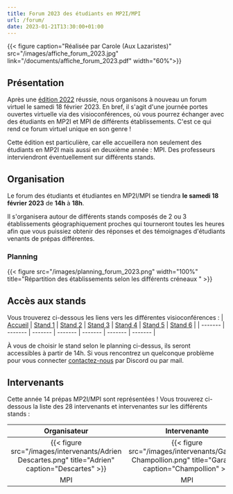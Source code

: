 ```yaml
---
title: Forum 2023 des étudiants en MP2I/MPI
url: /forum/
date: 2023-01-21T13:30:00+01:00
---
```


{{< figure caption="Réalisée par Carole (Aux Lazaristes)" src="/images/affiche_forum_2023.jpg" link="/documents/affiche_forum_2023.pdf" width="60%">}}

## Présentation

Après une [édition 2022](/posts/forum-2022/) réussie, nous organisons à nouveau un forum virtuel le samedi 18 février 2023.
En bref, il s'agit d'une journée portes ouvertes virtuelle via des visioconférences, où vous pourrez échanger avec des étudiants en MP2I et MPI de différents établissements. C'est ce qui rend ce forum virtuel unique en son genre !

Cette édition est particulière, car elle accueillera non seulement des étudiants en MP2I mais aussi en deuxième année : MPI.
Des professeurs interviendront éventuellement sur différents stands.

## Organisation

Le forum des étudiants et étudiantes en MP2I/MPI se tiendra **le samedi 18 février 2023** de **14h** à **18h**.

Il s'organisera autour de différents stands composés de 2 ou 3 établissements géographiquement proches qui tourneront toutes les heures afin que vous puissiez obtenir des réponses et des témoignages d'étudiants venants de prépas différentes.

### Planning

{{< figure src="/images/planning_forum_2023.png" width="100%" title="Répartition des établissements selon les différents créneaux " >}}

## Accès aux stands

Vous trouverez ci-dessous les liens vers les différentes visioconférences :
| [Accueil](https://visio-agents.education.fr/meeting/signin/173035/creator/96179/hash/4ea91a86df0b01f4604f24340e26386b80902a9f) | [Stand 1](https://visio-agents.education.fr/meeting/signin/173016/creator/96179/hash/5ffb83b8c8d250281f5eeb1b7db456491fca5361) | [Stand 2](https://visio-agents.education.fr/meeting/signin/173019/creator/96179/hash/e056a701f6b4b1b2b24f0b4ea292abe252702141) | [Stand 3](https://visio-agents.education.fr/meeting/signin/173021/creator/96179/hash/98ea85dd3cf04b6b0981fe051af0dd28aa1a63f4) | [Stand 4](https://visio-agents.education.fr/meeting/signin/173024/creator/96179/hash/8b6564fe89032fc46b05448ed27d119aa57ca731) | [Stand 5](https://visio-agents.education.fr/meeting/signin/173025/creator/96179/hash/d4eb6b3336325c361d40c15af8ff92c0cc208a51) | [Stand 6](https://visio-agents.education.fr/meeting/signin/173027/creator/96179/hash/a70a8d876d6de8c7dcecfb3e66e8362cc34850eb) |
| ------- | ------- | ------- | ------- | ------- | ------- | ------- |

À vous de choisir le stand selon le planning ci-dessus, ils seront accessibles à partir de 14h. Si vous rencontrez un quelconque problème pour vous connecter [contactez-nous](https://prepas-mp2i.fr/contact/) par Discord ou par mail.

## Intervenants

Cette année 14 prépas MP2I/MPI sont représentées !
Vous trouverez ci-dessous la liste des 28 intervenants et intervenantes sur les différents stands :

| Organisateur | Intervenante | Intervenant | Intervenant | Intervenant | Intervenant | Intervenant | Intervenant | Intervenant | Intervenante | Intervenant | Intervenant | Intervenant | Intervenant | Intervenant | Intervenant | Intervenant | Intervenant | Intervenant | Intervenante | Intervenant | Intervenant | Intervenant | Intervenant | Intervenant | Intervenant | Intervenant | Intervenant | Intervenant |
|:---:|:---:|:----:|:----:|:---:|:---:|:---:|:----:|:---:|:---:|:----:|:---:|:----:|:----:|:----:|:----:|:---:|:----:|:----:|:----:|:----:|:---:|:----:|:----:|:----:|:----:|:----:|:----:|:----:|
| {{< figure src="/images/intervenants/Adrien Descartes.png" title="Adrien" caption="Descartes" >}} | {{< figure src="/images/intervenants/Garance Champollion.png" title="Garance" caption="Champollion" >}} | {{< figure src="/images/intervenants/Jeremy CIV.gif" title="Jeremy" caption="CIV" >}} | {{< figure src="/images/intervenants/Victor Lesage.png" title="Victor" caption="Lesage" >}} | {{< figure src="/images/intervenants/Timothée Saint Louis.png" title="Timothée" caption="Saint-Louis" >}} | {{< figure src="/images/intervenants/Alain Gay Lussac.png" title="Alain" caption="Gay-Lussac" >}} | {{< figure src="/images/intervenants/Younes Lycée du Parc.png" title="Younes" caption="Lycée du Parc" >}} | {{< figure src="/images/intervenants/Gaëtan Lesage.png" title="Gaëtan" caption="Lesage" >}} | {{< figure src="/images/intervenants/unknown.png" title="Pacôme" caption="Descartes" >}} | {{< figure src="/images/intervenants/Margaux Carnot.png" title="Margaux" caption="Carnot" >}} | {{< figure src="/images/intervenants/Hugo Carnot.png" title="Hugo" caption="Carnot" >}} | {{< figure src="/images/intervenants/Maxime Champollion.png" title="Maxime" caption="Champollion" >}} | {{< figure src="/images/intervenants/unknown.png" title="Hugo" caption="Clémenceau" >}} | {{< figure src="/images/intervenants/Sacha Descartes.png" title="Sacha" caption="Descartes" >}} | {{< figure src="/images/intervenants/Tristan Fermat.png" title="Tristan" caption="Fermat" >}} | {{< figure src="/images/intervenants/Antonin Fermat.png" title="Antonin" caption="Fermat" >}} | {{< figure src="/images/intervenants/Médéric Victor Hugo.png" title="Médéric" caption="Victor Hugo" >}} | {{< figure src="/images/intervenants/Tom Lesage.png" title="Tom" caption="Lesage" >}} | {{< figure src="/images/intervenants/Elouan Champollion.png" title="Elouan" caption="Champollion" >}} | {{< figure src="/images/intervenants/Emilie Gay-Lussac.png" title="Emilie" caption="Gay-Lussac" >}} | {{< figure src="/images/intervenants/Lucas Gay-Lussac.png" title="Lucas" caption="Gay-Lussac" >}} | {{< figure src="/images/intervenants/unknown.png" title="Iwan" caption="Clémenceau" >}} | {{< figure src="/images/intervenants/Pierre Clémenceau.png" title="Pierre" caption="Clémenceau" >}} | {{< figure src="/images/intervenants/Mattéo Champollion.png" title="Mattéo" caption="Champollion" >}} | {{< figure src="/images/intervenants/unknown.png" title="Enzo" caption="Camille Guérin" >}} | {{< figure src="/images/intervenants/unknown.png" title="Gurvan" caption="Camille Guérin" >}} | {{< figure src="/images/intervenants/unknown.png" title="Alexandre" caption="Roosevelt" >}} | {{< figure src="/images/intervenants/unknown.png" title="Sacha" caption="Roosevelt" >}} | {{< figure src="/images/intervenants/Axel Montaigne.png" title="Axel" caption="Montaigne" >}} |
| MPI | MPI | MP2I | MP2I | MPI | MPI | MPI | MP2I | MPI | MPI | MP2I | MPI | MP2I | MP2I | MP2I | MP2I | MPI | MP2I | MP2I | MP2I | MP2I | MPI | MP2I | MP2I | MP2I | MP2I | MP2I | MP2I | MPI |
